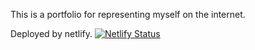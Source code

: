 This is a portfolio for representing myself on the internet. 

Deployed by netlify.
[![Netlify Status](https://api.netlify.com/api/v1/badges/256c0e80-9c68-430c-87dc-b5357eccd1a2/deploy-status)](https://app.netlify.com/sites/mst-portfolio/deploys)
